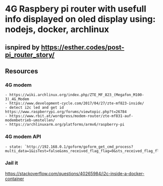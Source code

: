 # 4G Raspbery pi router with usefull info displayed on oled display using: nodejs, docker, archlinux

[logo]: https://image.ibb.co/dZSVFo/33073610_10216815452644331_2563215703201021952_n.jpg "oled screen in action"

## isnpired by https://esther.codes/post-pi_router_story/

## Resources
  ### 4G modem
    - https://wiki.archlinux.org/index.php/ZTE_MF_823_(Megafon_M100-3)_4G_Modem
    - https://www.development-cycle.com/2017/04/27/zte-mf823-inside/
    - detect i2c led and get id https://www.raspberrypi.org/forums/viewtopic.php?t=26784
    - https://www.rbit.at/wordpress/modem-router/zte-mf831-auf-modembetrieb-umstellen/
    - https://archlinuxarm.org/platforms/armv6/raspberry-pi

  ### 4G modem API

    - state: `http://192.168.0.1/goform/goform_get_cmd_process?multi_data=1&isTest=false&sms_received_flag_flag=0&sts_received_flag_flag=0&cmd=modem_main_state%2Cpin_status%2Cloginfo%2Cnew_version_state%2Ccurrent_upgrade_state%2Cis_mandatory%2Csignalbar%2Cnetwork_type%2Cnetwork_provider%2Cppp_status%2CEX_SSID1%2Csta_ip_status%2CEX_wifi_profile%2Cm_ssid_enable%2CRadioOff%2Csimcard_roam%2Clan_ipaddr%2Cstation_mac%2Cbattery_charging%2Cbattery_vol_percent%2Cbattery_pers%2Cspn_display_flag%2Cplmn_display_flag%2Cspn_name_data%2Cspn_b1_flag%2Cspn_b2_flag%2Crealtime_tx_bytes%2Crealtime_rx_bytes%2Crealtime_time%2Crealtime_tx_thrpt%2Crealtime_rx_thrpt%2Cmonthly_rx_bytes%2Cmonthly_tx_bytes%2Cmonthly_time%2Cdate_month%2Cdata_volume_limit_switch%2Cdata_volume_limit_size%2Cdata_volume_alert_percent%2Cdata_volume_limit_unit%2Croam_setting_option%2Cupg_roam_switch%2Cap_station_mode%2Csms_received_flag%2Csts_received_flag%2Csms_unread_num&_=1525871219867`
  
  ### Jail it
  https://stackoverflow.com/questions/40265984/i2c-inside-a-docker-container
